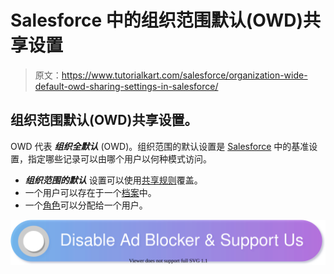 # Salesforce 中的组织范围默认(OWD)共享设置

> 原文：<https://www.tutorialkart.com/salesforce/organization-wide-default-owd-sharing-settings-in-salesforce/>

## 组织范围默认(OWD)共享设置。

OWD 代表 ***组织全默认*** (OWD)。组织范围的默认设置是 [Salesforce](https://www.tutorialkart.com/salesforce/what-is-salesforce/) 中的基准设置，指定哪些记录可以由哪个用户以何种模式访问。

*   ***组织范围的默认*** 设置可以使用[共享规则](https://www.tutorialkart.com/salesforce/sharing-rules-salesforce-salesforce-security/)覆盖。
*   一个用户可以存在于一个[档案](https://www.tutorialkart.com/salesforce/profiles-salesforce-salesforce-profiles/)中。
*   一个[角色](https://www.tutorialkart.com/salesforce/role-hierarchies-creating-role-hierarchies-in-salesforce/)可以分配给一个用户。

[![](img/925da31b32d6bc3827932f6c8afb11bb.png)](https://www.tutorialkart.com/)